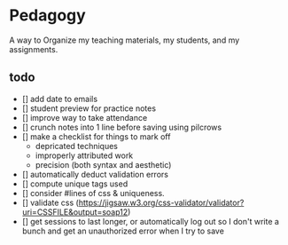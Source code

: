 # Pedagogy
A way to Organize my teaching materials, my students, and my assignments.

## todo
- [] add date to emails
- [] student preview for practice notes
- [] improve way to take attendance
- [] crunch notes into 1 line before saving using pilcrows
- [] make a checklist for things to mark off
  - depricated techniques
  - improperly attributed work
  - precision (both syntax and aesthetic)
- [] automatically deduct validation errors
- [] compute unique tags used
- [] consider #lines of css & uniqueness.
- [] validate css (https://jigsaw.w3.org/css-validator/validator?uri=CSSFILE&output=soap12)
- [] get sessions to last longer, or automatically log out so I don't write a bunch and get an unauthorized error when I try to save
